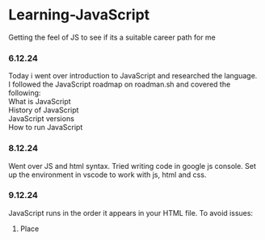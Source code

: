 # Learning-JavaScript
Getting the feel of JS to see if its a suitable career path for me

### 6.12.24 
Today i went over introduction to JavaScript and researched the language.  
I followed the JavaScript roadmap on roadman.sh and covered the following:  
  What is JavaScript  
  History of JavaScript  
  JavaScript versions  
  How to run JavaScript

### 8.12.24  
Went over JS and html syntax. Tried writing code in google js console. Set up the environment in vscode to work with js, html and css.  

### 9.12.24  
JavaScript runs in the order it appears in your HTML file. To avoid issues:
  1. Place <script> tags at the end of the <body> (simple approach).
  2. Use defer or DOMContentLoaded for more control in larger projects.
This ensures your JavaScript code interacts with elements that are already loaded into the DOM.

Covered variables in JS  

JavaScript is a "dynamically typed language", which means that, unlike some other languages, you don't need to specify what data type a variable will contain.  


